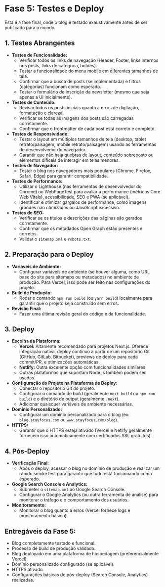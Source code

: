 # Fase 5: Testes e Deploy

Esta é a fase final, onde o blog é testado exaustivamente antes de ser publicado para o mundo.

## 1. Testes Abrangentes

*   **Testes de Funcionalidade:**
    *   Verificar todos os links de navegação (Header, Footer, links internos nos posts, links de categoria, botões).
    *   Testar a funcionalidade do menu mobile em diferentes tamanhos de tela.
    *   Confirmar que a busca de posts (se implementada) e filtros (categorias) funcionam como esperado.
    *   Testar o formulário de inscrição da newsletter (mesmo que seja apenas a UI inicialmente).
*   **Testes de Conteúdo:**
    *   Revisar todos os posts iniciais quanto a erros de digitação, formatação e clareza.
    *   Verificar se todas as imagens dos posts são carregadas corretamente.
    *   Confirmar que o frontmatter de cada post está correto e completo.
*   **Testes de Responsividade:**
    *   Testar o layout em múltiplos tamanhos de tela (desktop, tablet retrato/paisagem, mobile retrato/paisagem) usando as ferramentas de desenvolvedor do navegador.
    *   Garantir que não haja quebras de layout, conteúdo sobreposto ou elementos difíceis de interagir em telas menores.
*   **Testes de Navegador:**
    *   Testar o blog nos navegadores mais populares (Chrome, Firefox, Safari, Edge) para garantir compatibilidade.
*   **Testes de Performance:**
    *   Utilizar o Lighthouse (nas ferramentas de desenvolvedor do Chrome) ou WebPageTest para avaliar a performance (métricas Core Web Vitals), acessibilidade, SEO e PWA (se aplicável).
    *   Identificar e otimizar gargalos de performance, como imagens grandes não otimizadas ou JavaScript excessivo.
*   **Testes de SEO:**
    *   Verificar se os títulos e descrições das páginas são gerados corretamente.
    *   Confirmar que os metadados Open Graph estão presentes e corretos.
    *   Validar o `sitemap.xml` e `robots.txt`.

## 2. Preparação para o Deploy

*   **Variáveis de Ambiente:**
    *   Configurar variáveis de ambiente (se houver alguma, como URL base do site para sitemaps ou metadados) no ambiente de produção. Para Vercel, isso pode ser feito nas configurações do projeto.
*   **Build de Produção:**
    *   Rodar o comando `npm run build` (ou `yarn build`) localmente para garantir que o projeto seja construído sem erros.
*   **Revisão Final:**
    *   Fazer uma última revisão geral do código e da funcionalidade.

## 3. Deploy

*   **Escolha da Plataforma:**
    *   **Vercel:** Altamente recomendado para projetos Next.js. Oferece integração nativa, deploy contínuo a partir de um repositório Git (GitHub, GitLab, Bitbucket), previews de deploy para cada commit/PR, e otimizações automáticas.
    *   **Netlify:** Outra excelente opção com funcionalidades similares.
    *   Outras plataformas que suportam Node.js também podem ser usadas.
*   **Configuração do Projeto na Plataforma de Deploy:**
    *   Conectar o repositório Git do projeto.
    *   Configurar o comando de build (geralmente `next build` ou `npm run build`) e o diretório de output (geralmente `.next`).
    *   Adicionar quaisquer variáveis de ambiente necessárias.
*   **Domínio Personalizado:**
    *   Configurar um domínio personalizado para o blog (ex: `blog.stayfocus.com` ou `www.stayfocus.com/blog`).
*   **HTTPS:**
    *   Garantir que o HTTPS esteja ativado (Vercel e Netlify geralmente fornecem isso automaticamente com certificados SSL gratuitos).

## 4. Pós-Deploy

*   **Verificação Final:**
    *   Após o deploy, acessar o blog no domínio de produção e realizar um rápido smoke test para garantir que tudo está funcionando como esperado.
*   **Google Search Console e Analytics:**
    *   Submeter o `sitemap.xml` ao Google Search Console.
    *   Configurar o Google Analytics (ou outra ferramenta de análise) para monitorar o tráfego e o comportamento dos usuários.
*   **Monitoramento:**
    *   Monitorar o blog quanto a erros (Vercel fornece logs e monitoramento básico).

## Entregáveis da Fase 5:

*   Blog completamente testado e funcional.
*   Processo de build de produção validado.
*   Blog deployado em uma plataforma de hospedagem (preferencialmente Vercel).
*   Domínio personalizado configurado (se aplicável).
*   HTTPS ativado.
*   Configurações básicas de pós-deploy (Search Console, Analytics) realizadas.
